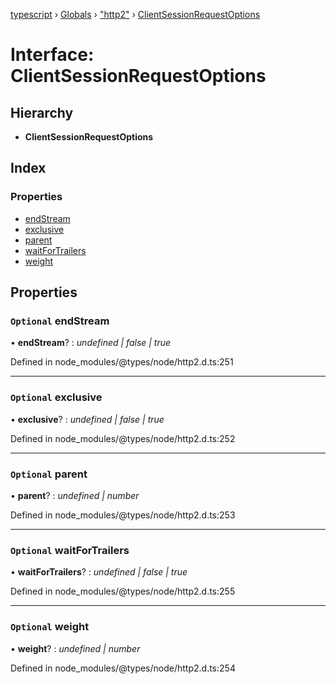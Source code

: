 [typescript](../README.md) › [Globals](../globals.md) › ["http2"](../modules/_http2_.md) › [ClientSessionRequestOptions](_http2_.clientsessionrequestoptions.md)

# Interface: ClientSessionRequestOptions

## Hierarchy

* **ClientSessionRequestOptions**

## Index

### Properties

* [endStream](_http2_.clientsessionrequestoptions.md#optional-endstream)
* [exclusive](_http2_.clientsessionrequestoptions.md#optional-exclusive)
* [parent](_http2_.clientsessionrequestoptions.md#optional-parent)
* [waitForTrailers](_http2_.clientsessionrequestoptions.md#optional-waitfortrailers)
* [weight](_http2_.clientsessionrequestoptions.md#optional-weight)

## Properties

### `Optional` endStream

• **endStream**? : *undefined | false | true*

Defined in node_modules/@types/node/http2.d.ts:251

___

### `Optional` exclusive

• **exclusive**? : *undefined | false | true*

Defined in node_modules/@types/node/http2.d.ts:252

___

### `Optional` parent

• **parent**? : *undefined | number*

Defined in node_modules/@types/node/http2.d.ts:253

___

### `Optional` waitForTrailers

• **waitForTrailers**? : *undefined | false | true*

Defined in node_modules/@types/node/http2.d.ts:255

___

### `Optional` weight

• **weight**? : *undefined | number*

Defined in node_modules/@types/node/http2.d.ts:254
